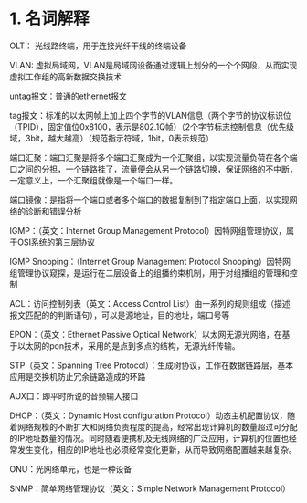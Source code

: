 # 1. 名词解释
OLT： 光线路终端，用于连接光纤干线的终端设备

VLAN: 虚拟局域网，VLAN是局域网设备通过逻辑上划分的一个个网段，从而实现虚拟工作组的高新数据交换技术

untag报文：普通的ethernet报文

tag报文：标准的以太网帧上加上四个字节的VLAN信息（两个字节的协议标识位（TPID），固定值位0x8100，表示是802.1Q帧）（2个字节标志控制信息（优先级域，3bit，越大越高）（规范指示符域，1bit，0表示规范）

端口汇聚：端口汇聚是将多个端口汇聚成为一个汇聚组，以实现流量负荷在各个端口之间的分担，一个链路挂了，流量便会从另一个链路切换，保证网络的不中断，一定意义上，一个汇聚组就像是一个端口一样。

端口镜像：是指将一个端口或者多个端口的数据复制到了指定端口上面，以实现网络的诊断和错误分析

IGMP：（英文：Internet Group Management Protocol）因特网组管理协议，属于OSI系统的第三层协议

IGMP Snooping：（Internet Group Management Protocol Snooping）因特网组管理协议窥探，是运行在二层设备上的组播约束机制，用于对组播组的管理和控制

ACL：访问控制列表（英文：Access Control List）由一系列的规则组成（描述报文匹配的的判断语句），可以是源地址，目的地址，端口号等

EPON：（英文：Ethernet Passive Optical Network）以太网无源光网络，在基于以太网的pon技术，采用的是点到多点的结构，无源光纤传输。

STP（英文：Spanning Tree Protocol）：生成树协议，工作在数据链路层，基本应用是交换机防止冗余链路造成的环路

AUX口：即平时所说的音频输入接口

DHCP：（英文：Dynamic Host configuration Protocol）动态主机配置协议，随着网络规模的不断扩大和网络负责程度的提高，经常出现计算机的数量超过可分配的IP地址数量的情况。同时随着便携机及无线网络的广泛应用，计算机的位置也经常发生变化，相应的IP地址也必须经常变化更新，从而导致网络配置越来越复杂。

ONU：光网络单元，也是一种设备

SNMP：简单网络管理协议（英文：Simple Network Management Protocol）
